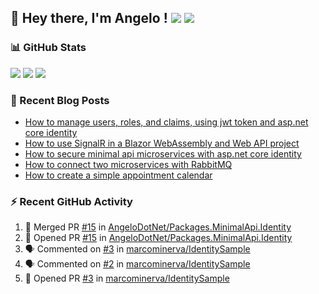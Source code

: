 ## 👋 Hey there, I'm Angelo ! ![](https://img.shields.io/badge/Intel-Core_i5_12th-0071C5?style=for-the-badge&logo=intel&logoColor=white) <a href="https://www.buymeacoffee.com/angelodotnet" target="_blank"><img src="https://img.shields.io/badge/Buy%20Me%20A%20Coffee-FFDD00.svg?style=for-the-badge&logo=Buy-Me-A-Coffee&logoColor=black"></a>

### 📊 GitHub Stats
![](http://github-profile-summary-cards.vercel.app/api/cards/profile-details?username=angelodotnet&theme=darcula)
![](http://github-profile-summary-cards.vercel.app/api/cards/repos-per-language?username=angelodotnet&theme=dracula)
![](http://github-profile-summary-cards.vercel.app/api/cards/most-commit-language?username=angelodotnet&theme=dracula)
<!--![](http://github-profile-summary-cards.vercel.app/api/cards/stats?username=angelodotnet&theme=dracula)
![](http://github-profile-summary-cards.vercel.app/api/cards/productive-time?username=angelodotnet&theme=dracula&utcOffset=8)-->

### 📝 Recent Blog Posts
<!-- BLOG-POST-LIST:START -->
- [How to manage users, roles, and claims, using jwt token and asp.net core identity](https://dev.to/angelodotnet/how-to-manage-roles-permissions-and-more-using-jwt-token-and-aspnet-core-identity-11k0)
- [How to use SignalR in a Blazor WebAssembly and Web API project](https://dev.to/angelodotnet/how-to-use-signalr-in-a-blazor-webassembly-and-web-api-project-27cp)
- [How to secure minimal api microservices with asp.net core identity](https://dev.to/angelodotnet/how-to-secure-minimal-api-microservices-with-aspnet-core-identity-2o68)
- [How to connect two microservices with RabbitMQ](https://dev.to/angelodotnet/example-of-microservice-communication-with-rabbitmq-3b2f)
- [How to create a simple appointment calendar](https://dev.to/angelodotnet/example-to-create-a-appointment-calendar-477n)
<!-- BLOG-POST-LIST:END -->

### ⚡ Recent GitHub Activity

  <!--START_SECTION:activity-->
1. 🎉 Merged PR [#15](https://github.com/AngeloDotNet/Packages.MinimalApi.Identity/pull/15) in [AngeloDotNet/Packages.MinimalApi.Identity](https://github.com/AngeloDotNet/Packages.MinimalApi.Identity)
2. 💪 Opened PR [#15](https://github.com/AngeloDotNet/Packages.MinimalApi.Identity/pull/15) in [AngeloDotNet/Packages.MinimalApi.Identity](https://github.com/AngeloDotNet/Packages.MinimalApi.Identity)
3. 🗣 Commented on [#3](https://github.com/marcominerva/IdentitySample/pull/3#issuecomment-2759562730) in [marcominerva/IdentitySample](https://github.com/marcominerva/IdentitySample)
4. 🗣 Commented on [#2](https://github.com/marcominerva/IdentitySample/pull/2#issuecomment-2757196130) in [marcominerva/IdentitySample](https://github.com/marcominerva/IdentitySample)
5. 💪 Opened PR [#3](https://github.com/marcominerva/IdentitySample/pull/3) in [marcominerva/IdentitySample](https://github.com/marcominerva/IdentitySample)
<!--END_SECTION:activity-->
